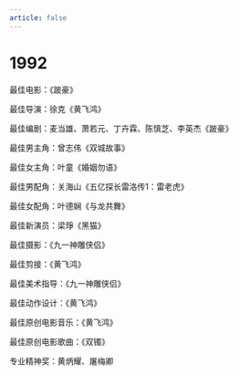 ```yaml
---
article: false
---
```


# 1992

最佳电影：《跛豪》

最佳导演：徐克《黄飞鸿》

最佳编剧：麦当雄、萧若元、丁卉霖、陈慎芝、李英杰《跛豪》

最佳男主角：曾志伟《双城故事》

最佳女主角：叶童《婚姻勿语》

最佳男配角：关海山《五亿探长雷洛传1：雷老虎》

最佳女配角：叶德娴《与龙共舞》

最佳新演员：梁琤《黑猫》

最佳摄影：《九一神雕侠侣》

最佳剪接：《黄飞鸿》

最佳美术指导：《九一神雕侠侣》

最佳动作设计：《黄飞鸿》

最佳原创电影音乐：《黄飞鸿》

最佳原创电影歌曲：《双镯》

专业精神奖：黄炳耀、屠梅卿
